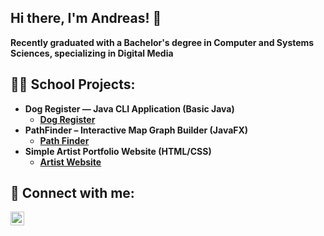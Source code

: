 ## Hi there, I'm Andreas! 👋

<b> Recently graduated with a Bachelor's degree in Computer and Systems Sciences, specializing in Digital Media <br/>

<h2>👨‍💻 School Projects:</h2>

- <b> Dog Register — Java CLI Application (Basic Java) </b>
  - [Dog Register](https://github.com/Antezh/DogRegister-Java)
- <b> PathFinder – Interactive Map Graph Builder (JavaFX) </b>
  - [Path Finder](https://github.com/Antezh/PathFinder)
- <b> Simple Artist Portfolio Website (HTML/CSS) </b>
  - [Artist Website](https://github.com/Antezh/ArtistWebbsite)

<h2> 🤳 Connect with me:</h2>

[<img align="left" alt="AndreasHagenstam | LinkedIn" width="22px" src="https://cdn.jsdelivr.net/npm/simple-icons@v3/icons/linkedin.svg" />][linkedin]

[linkedin]: https://www.linkedin.com/in/andreas-hagenstam/

<!--
**Antezh/Antezh** is a ✨ _special_ ✨ repository because its `README.md` (this file) appears on your GitHub profile.

Here are some ideas to get you started:

- 🔭 I’m currently working on ...
- 🌱 I’m currently learning ...
- 👯 I’m looking to collaborate on ...
- 🤔 I’m looking for help with ...
- 💬 Ask me about ...
- 📫 How to reach me: ...
- 😄 Pronouns: ...
- ⚡ Fun fact: ...
-->
